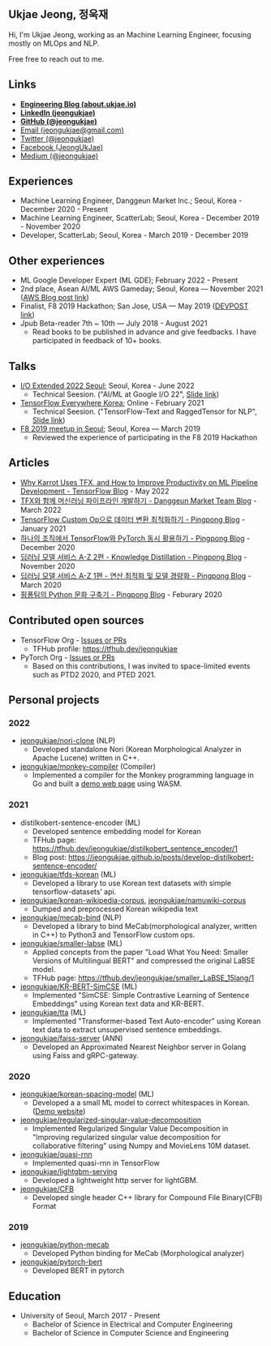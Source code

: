 ## Ukjae Jeong, 정욱재

Hi, I'm Ukjae Jeong, working as an Machine Learning Engineer, focusing mostly on MLOps and NLP.

Free free to reach out to me.

## Links

* **[Engineering Blog (about.ukjae.io)](https://about.ukjae.io)**
* **[LinkedIn (jeongukjae)](https://www.linkedin.com/in/jeongukjae/)**
* **[GitHub (@jeongukjae)](https://www.github.com/jeongukjae/)**
* [Email (jeongukjae@gmail.com)](mailto:jeongukjae@gmail.com)
* [Twitter (@jeongukjae)](https://twitter.com/jeongukjae)
* [Facebook (JeongUkJae)](https://www.facebook.com/JeongUkJae/)
* [Medium (@jeongukjae)](https://medium.com/@jeongukjae)

## Experiences

* Machine Learning Engineer, Danggeun Market Inc.; Seoul, Korea - December 2020 - Present
* Machine Learning Engineer, ScatterLab; Seoul, Korea - December 2019 - November 2020
* Developer, ScatterLab; Seoul, Korea - March 2019 - December 2019

## Other experiences

* ML Google Developer Expert (ML GDE); February 2022 - Present
* 2nd place, Asean AI/ML AWS Gameday; Seoul, Korea — November 2021 ([AWS Blog post link](https://aws.amazon.com/ko/blogs/korea/aws-gameday-tour-de-machine-learning-korean-winners/))
* Finalist, F8 2019 Hackathon; San Jose, USA — May 2019 ([DEVPOST link](https://devpost.com/software/the-city-watch))
* Jpub Beta-reader 7th ~ 10th — July 2018 - August 2021
  * Read books to be published in advance and give feedbacks. I have participated in feedback of 10+ books.

## Talks

* [I/O Extended 2022 Seoul](https://gdg.community.dev/events/details/google-gdg-seoul-presents-io-extended-2022-seoul/); Seoul, Korea - June 2022
  * Technical Seesion. ("AI/ML at Google I/O 22", [Slide link](https://docs.google.com/presentation/d/13ZfgZ_A776ShZUl-cuRHfLreQfAi4yb5B-AlRpN57ns/edit?usp=sharing))
* [TensorFlow Everywhere Korea](https://festa.io/events/1395); Online - February 2021
  * Technical Seesion. ("TensorFlow-Text and RaggedTensor for NLP", [Slide link](https://about.ukjae.io/pdfs/tfekr_tftext.pdf))
* [F8 2019 meetup in Seoul](https://f8seoul2019.splashthat.com); Seoul, Korea — March 2019
  * Reviewed the experience of participating in the F8 2019 Hackathon

## Articles

* [Why Karrot Uses TFX, and How to Improve Productivity on ML Pipeline Development - TensorFlow Blog](https://blog.tensorflow.org/2022/05/why-karrot-uses-tfx.html) - May 2022
* [TFX와 함께 머신러닝 파이프라인 개발하기 - Danggeun Market Team Blog](https://medium.com/daangn/tfx와-함께-머신러닝-파이프라인-개발하기-4578f030a9c1) - March 2022
* [TensorFlow Custom Op으로 데이터 변환 최적화하기 - Pingpong Blog](https://blog.pingpong.us/custom-op-in-data-processing/) - January 2021
* [하나의 조직에서 TensorFlow와 PyTorch 동시 활용하기 - Pingpong Blog](https://blog.pingpong.us/torch-to-tf-tf-to-torch/) - December 2020
* [딥러닝 모델 서비스 A-Z 2편 - Knowledge Distillation - Pingpong Blog](https://blog.pingpong.us/ml-model-optimize-2/) - November 2020
* [딥러닝 모델 서비스 A-Z 1편 - 연산 최적화 및 모델 경량화 - Pingpong Blog](https://blog.pingpong.us/ml-model-optimize/) - March 2020
* [핑퐁팀의 Python 문화 구축기 - Pingpong Blog](https://blog.pingpong.us/python-in-pingpong/) - Feburary 2020

## Contributed open sources

* TensorFlow Org - [Issues or PRs](https://github.com/search?q=org%3Atensorflow+author%3Ajeongukjae&type=issues)
  * TFHub profile: <https://tfhub.dev/jeongukjae>
* PyTorch Org - [Issues or PRs](https://github.com/search?q=org%3Apytorch+author%3Ajeongukjae&type=issues)
  * Based on this contributions, I was invited to space-limited events such as PTD2 2020, and PTED 2021.

## Personal projects

### 2022

* [jeongukjae/nori-clone](https://github.com/jeongukjae/nori-clone) (NLP)
  * Developed standalone Nori (Korean Morphological Analyzer in Apache Lucene) written in C++.
* [jeongukjae/monkey-compiler](https://github.com/jeongukjae/monkey-compiler) (Compiler)
  * Implemented a compiler for the Monkey programming language in Go and built a [demo web page](https://jeongukjae.github.io/monkey-compiler/) using WASM.

### 2021

* distilkobert-sentence-encoder (ML)
  * Developed sentence embedding model for Korean
  * TFHub page: <https://tfhub.dev/jeongukjae/distilkobert_sentence_encoder/1>
  * Blog post: <https://jeongukjae.github.io/posts/develop-distilkobert-sentence-encoder/>
* [jeongukjae/tfds-korean](https://github.com/jeongukjae/tfds-korean) (ML)
  * Developed a library to use Korean text datasets with simple tensorflow-datasets’ api.
* [jeongukjae/korean-wikipedia-corpus](https://github.com/jeongukjae/korean-wikipedia-corpus), [jeongukjae/namuwiki-corpus](https://github.com/jeongukjae/namuwiki-corpus)
  * Dumped and preprocessed Korean wikipedia text
* [jeongukjae/mecab-bind](https://github.com/jeongukjae/mecab-bind) (NLP)
  * Developed a library to bind MeCab(morphological analyzer, written in C++) to Python3 and TensorFlow custom ops.
* [jeongukjae/smaller-labse](https://github.com/jeongukjae/smaller-labse) (ML)
  * Applied concepts from the paper "Load What You Need: Smaller Versions of Multilingual BERT" and compressed the original LaBSE model.
  * TFHub page: <https://tfhub.dev/jeongukjae/smaller_LaBSE_15lang/1>
* [jeongukjae/KR-BERT-SimCSE](https://github.com/jeongukjae/KR-BERT-SimCSE) (ML)
  * Implemented "SimCSE: Simple Contrastive Learning of Sentence Embeddings" using Korean text data and KR-BERT.
* [jeongukjae/tta](https://github.com/jeongukjae/tta) (ML)
  * Implemented "Transformer-based Text Auto-encoder" using Korean text data to extract unsupervised sentence embeddings.
* [jeongukjae/faiss-server](https://github.com/jeongukjae/faiss-server) (ANN)
  * Developed an Approximated Nearest Neighbor server in Golang using Faiss and gRPC-gateway.

### 2020

* [jeongukjae/korean-spacing-model](https://github.com/jeongukjae/korean-spacing-model) (ML)
  * Developed a a small ML model to correct whitespaces in Korean. ([Demo website](https://jeongukjae.github.io/korean-spacing-model/))
* [jeongukjae/regularized-singular-value-decomposition](https://github.com/jeongukjae/regularized-singular-value-decomposition)
  * Implemented Regularized Singular Value Decomposition in "Improving regularized singular value decomposition for collaborative filtering" using Numpy and MovieLens 10M dataset.
* [jeongukjae/quasi-rnn](https://github.com/jeongukjae/quasi-rnn)
  * Implemented quasi-rnn in TensorFlow
* [jeongukjae/lightgbm-serving](https://github.com/jeongukjae/lightgbm-serving)
  * Developed a lightweight http server for lightGBM.
* [jeongukjae/CFB](https://github.com/jeongukjae/CFB)
  * Developed single header C++ library for Compound File Binary(CFB) Format

### 2019

* [jeongukjae/python-mecab](https://github.com/jeongukjae/python-mecab)
  * Developed Python binding for MeCab (Morphological analyzer)
* [jeongukjae/pytorch-bert](https://github.com/jeongukjae/pytorch-bert)
  * Developed BERT in pytorch

## Education

* University of Seoul, March 2017 - Present
  * Bachelor of Science in Electrical and Computer Engineering
  * Bachelor of Science in Computer Science and Engineering
